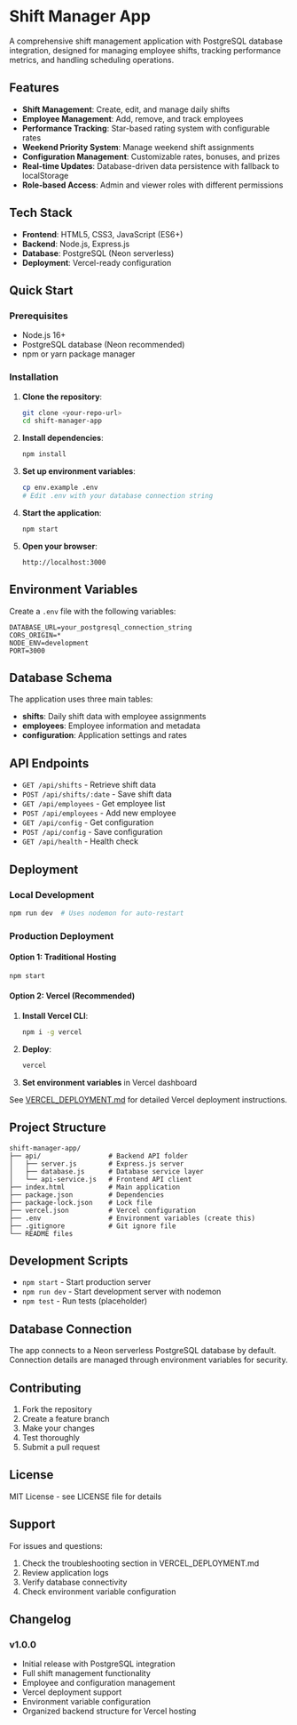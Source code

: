 # Shift Manager App

A comprehensive shift management application with PostgreSQL database integration, designed for managing employee shifts, tracking performance metrics, and handling scheduling operations.

## Features

- **Shift Management**: Create, edit, and manage daily shifts
- **Employee Management**: Add, remove, and track employees
- **Performance Tracking**: Star-based rating system with configurable rates
- **Weekend Priority System**: Manage weekend shift assignments
- **Configuration Management**: Customizable rates, bonuses, and prizes
- **Real-time Updates**: Database-driven data persistence with fallback to localStorage
- **Role-based Access**: Admin and viewer roles with different permissions

## Tech Stack

- **Frontend**: HTML5, CSS3, JavaScript (ES6+)
- **Backend**: Node.js, Express.js
- **Database**: PostgreSQL (Neon serverless)
- **Deployment**: Vercel-ready configuration

## Quick Start

### Prerequisites

- Node.js 16+ 
- PostgreSQL database (Neon recommended)
- npm or yarn package manager

### Installation

1. **Clone the repository**:
   ```bash
   git clone <your-repo-url>
   cd shift-manager-app
   ```

2. **Install dependencies**:
   ```bash
   npm install
   ```

3. **Set up environment variables**:
   ```bash
   cp env.example .env
   # Edit .env with your database connection string
   ```

4. **Start the application**:
   ```bash
   npm start
   ```

5. **Open your browser**:
   ```
   http://localhost:3000
   ```

## Environment Variables

Create a `.env` file with the following variables:

```env
DATABASE_URL=your_postgresql_connection_string
CORS_ORIGIN=*
NODE_ENV=development
PORT=3000
```

## Database Schema

The application uses three main tables:

- **shifts**: Daily shift data with employee assignments
- **employees**: Employee information and metadata
- **configuration**: Application settings and rates

## API Endpoints

- `GET /api/shifts` - Retrieve shift data
- `POST /api/shifts/:date` - Save shift data
- `GET /api/employees` - Get employee list
- `POST /api/employees` - Add new employee
- `GET /api/config` - Get configuration
- `POST /api/config` - Save configuration
- `GET /api/health` - Health check

## Deployment

### Local Development

```bash
npm run dev  # Uses nodemon for auto-restart
```

### Production Deployment

#### Option 1: Traditional Hosting

```bash
npm start
```

#### Option 2: Vercel (Recommended)

1. **Install Vercel CLI**:
   ```bash
   npm i -g vercel
   ```

2. **Deploy**:
   ```bash
   vercel
   ```

3. **Set environment variables** in Vercel dashboard

See [VERCEL_DEPLOYMENT.md](./VERCEL_DEPLOYMENT.md) for detailed Vercel deployment instructions.

## Project Structure

```
shift-manager-app/
├── api/                 # Backend API folder
│   ├── server.js        # Express.js server
│   ├── database.js      # Database service layer
│   └── api-service.js   # Frontend API client
├── index.html           # Main application
├── package.json         # Dependencies
├── package-lock.json    # Lock file
├── vercel.json          # Vercel configuration
├── .env                 # Environment variables (create this)
├── .gitignore           # Git ignore file
└── README files
```

## Development Scripts

- `npm start` - Start production server
- `npm run dev` - Start development server with nodemon
- `npm test` - Run tests (placeholder)

## Database Connection

The app connects to a Neon serverless PostgreSQL database by default. Connection details are managed through environment variables for security.

## Contributing

1. Fork the repository
2. Create a feature branch
3. Make your changes
4. Test thoroughly
5. Submit a pull request

## License

MIT License - see LICENSE file for details

## Support

For issues and questions:
1. Check the troubleshooting section in VERCEL_DEPLOYMENT.md
2. Review application logs
3. Verify database connectivity
4. Check environment variable configuration

## Changelog

### v1.0.0
- Initial release with PostgreSQL integration
- Full shift management functionality
- Employee and configuration management
- Vercel deployment support
- Environment variable configuration
- Organized backend structure for Vercel hosting